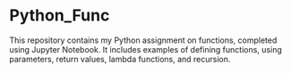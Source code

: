 # Python_Func
This repository contains my Python assignment on functions, completed using Jupyter Notebook. It includes examples of defining functions, using parameters, return values, lambda functions, and recursion.
